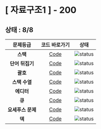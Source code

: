 # [ 자료구조1 ] - 200
## 상태 : 8/8

| 문제등급 | 코드 바로가기 | 상태 |
| :-: | :-: | :-: |
| **스택** | [Code](./_10828/Main.java) | ![status][DONE] |
| **단어 뒤집기** | [Code](./_9093/Main.java) | ![status][DONE] |
| **괄호** | [Code](./_9012/Main.java) | ![status][DONE] |
| **스택 수열** | [Code](./_1874/Main.java) | ![status][DONE] |
| **에디터** | [Code](./_1406/Main.java) | ![status][DONE] |
| **큐** | [Code](./_10845/Main.java) | ![status][DONE] |
| **요세푸스 문제** | [Code](./_1158) | ![status][DONE] |
| **덱** | [Code](./_10866/Main.java) | ![status][DONE] |

[PREPARING]: https://img.shields.io/badge/-준비%20중-B31B1B
[DOING]: https://img.shields.io/badge/-진행%20중-31AE0F
[DONE]: https://img.shields.io/badge/-완%20료-006EBD